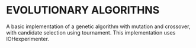 # EVOLUTIONARY ALGORITHNS
A basic implementation of a genetic algorithm with mutation and crossover, with candidate selection using tournament.
This implementation uses IOHexperimenter.
